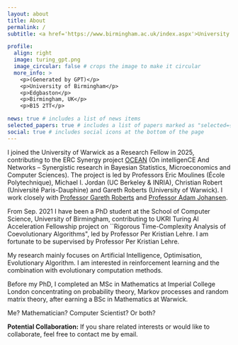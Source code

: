 ```yaml
---
layout: about
title: About
permalink: /
subtitle: <a href='https://www.birmingham.ac.uk/index.aspx'>University of Birmingham.</a>

profile:
  align: right
  image: turing_gpt.png
  image_circular: false # crops the image to make it circular
  more_info: >
    <p>(Generated by GPT)</p>
    <p>University of Birmingham</p>
    <p>Edgbaston</p>
    <p>Birmingham, UK</p>
    <p>B15 2TT</p>

news: true # includes a list of news items
selected_papers: true # includes a list of papers marked as "selected={true}"
social: true # includes social icons at the bottom of the page
---
```


I joined the University of Warwick as a Research Fellow in 2025, contributing to the ERC Synergy project <a href="https://oceanerc.com/" target="_blank" rel="noopener">OCEAN</a> (On intelligenCE And Networks – Synergistic research in Bayesian Statistics, Microeconomics and Computer Sciences). The project is led by Professors Eric Moulines (École Polytechnique), Michael I. Jordan (UC Berkeley & INRIA), Christian Robert (Université Paris-Dauphine) and Gareth Roberts (University of Warwick). I work closely with <a href="https://warwick.ac.uk/fac/sci/statistics/staff/academic-research/roberts/" target="_blank" rel="noopener">Professor Gareth Roberts</a> and <a href="https://warwick.ac.uk/fac/sci/statistics/staff/academic-research/johansen/" target="_blank" rel="noopener">Professor Adam Johansen</a>.

From Sep. 2021 I have been a PhD student at the School of Computer Science, University of Birmingham, contributing to UKRI Turing AI Acceleration Fellowship project on ``Rigorous Time-Complexity Analysis of Coevolutionary Algorithms", led by Professor Per Kristian Lehre. I am fortunate to be supervised by Professor Per Kristian Lehre. 

My research mainly focuses on Artificial Intelligence, Optimisation, Evolutionary Algorithm. I am interested in reinforcement learning and the combination with evolutionary computation methods.

Before my PhD, I completed an MSc in Mathematics at Imperial College London concentrating on probability theory, Markov processes and random matrix theory, after earning a BSc in Mathematics at Warwick.

Me? Mathematician? Computer Scientist? Or both? 

**Potential Collaboration:** If you share related interests or would like to collaborate, feel free to contact me by email.